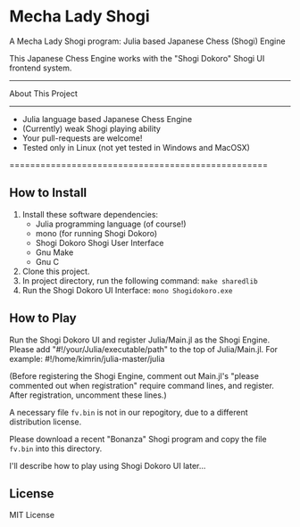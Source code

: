 Mecha Lady Shogi
===========================

A Mecha Lady Shogi program: Julia based Japanese Chess (Shogi) Engine

This Japanese Chess Engine works with
the "Shogi Dokoro" Shogi UI frontend system.

--------------------------------------------------

About This Project

--------------------------------------------------

* Julia language based Japanese Chess Engine
* (Currently) weak Shogi playing ability
* Your pull-requests are welcome!
* Tested only in Linux (not yet tested in Windows and MacOSX)

==================================================

How to Install
--------------------------------------------------

1. Install these software dependencies:
      * Julia programming language (of course!)
      * mono (for running Shogi Dokoro)
      * Shogi Dokoro Shogi User Interface
      * Gnu Make
      * Gnu C
2. Clone this project.
3. In project directory, run the following command: `make sharedlib`
4. Run the Shogi Dokoro UI Interface: `mono Shogidokoro.exe`

How to Play
--------------------------------------------------

Run the Shogi Dokoro UI and register Julia/Main.jl as the Shogi Engine.
Please add "#!/your/Julia/executable/path" to the top of Julia/Main.jl.
For example: #!/home/kimrin/julia-master/julia

(Before registering the Shogi Engine, comment out Main.jl's "please commented out when registration"
require command lines, and register. After registration, uncomment these lines.)

A necessary file `fv.bin` is not in our repogitory,
due to a different distribution license.

Please download a recent "Bonanza" Shogi program and copy the file `fv.bin` into this directory.

I'll describe how to play using Shogi Dokoro UI later...

License
--------------------------------------------------
MIT License

